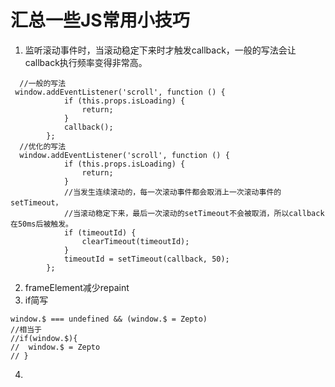 # 汇总一些JS常用小技巧
1. 监听滚动事件时，当滚动稳定下来时才触发callback，一般的写法会让callback执行频率变得非常高。

````
  //一般的写法
 window.addEventListener('scroll', function () {
            if (this.props.isLoading) {
                return;
            }
            callback();
        };
  //优化的写法
  window.addEventListener('scroll', function () {
            if (this.props.isLoading) {
                return;
            }
            //当发生连续滚动的，每一次滚动事件都会取消上一次滚动事件的setTimeout，
            //当滚动稳定下来，最后一次滚动的setTimeout不会被取消，所以callback在50ms后被触发。
            if (timeoutId) {
                clearTimeout(timeoutId);
            }
            timeoutId = setTimeout(callback, 50);
        };
````

2. frameElement减少repaint
3. if简写

````
window.$ === undefined && (window.$ = Zepto)
//相当于
//if(window.$){
//  window.$ = Zepto
// }
````
4. 